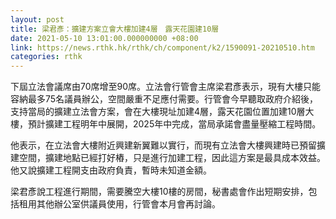 ```yaml
---
layout: post
title: 梁君彥：擴建方案立會大樓加建4層　露天花園建10層
date: 2021-05-10 13:01:00.000000000 +08:00
link: https://news.rthk.hk/rthk/ch/component/k2/1590091-20210510.htm
categories: rthk
---
```


下屆立法會議席由70席增至90席。立法會行管會主席梁君彥表示，現有大樓只能容納最多75名議員辦公，空間嚴重不足應付需要。行管會今早聽取政府介紹後，支持當局的擴建立法會方案，會在大樓現址加建4層，露天花園位置加建10層大樓，預計擴建工程明年中展開，2025年中完成，當局承諾會盡量壓縮工程時間。

他表示，在立法會大樓附近興建新翼難以實行，而現有立法會大樓興建時已預留擴建空間，擴建地點已經打好樁，只是進行加建工程，因此這方案是最具成本效益。他又說擴建工程開支由政府負責，暫時未知道金額。

梁君彥說工程進行期間，需要騰空大樓10樓的房間，秘書處會作出短期安排，包括租用其他辦公室供議員使用，行管會本月會再討論。
